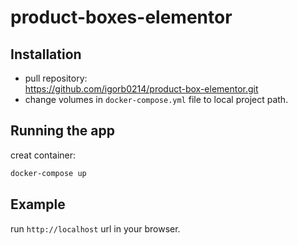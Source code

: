 # product-boxes-elementor

## Installation
- pull repository:<br/>
https://github.com/igorb0214/product-box-elementor.git
- change volumes in `docker-compose.yml` file to local project path.<br/>


## Running the app
creat container:<br/>
```bash
docker-compose up
```
## Example
run `http://localhost` url in your browser.
<br/>

